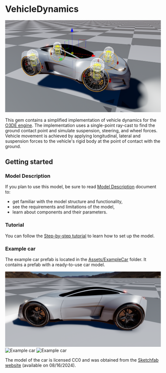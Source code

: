 # VehicleDynamics

![Example car](Docs/Images/Vehicle_dynamics_overview.png)

This gem contains a simplified implementation of vehicle dynamics for the [O3DE engine](https://o3de.org). The implementation uses a single-point ray-cast to find the ground contact point and simulate suspension, steering, and wheel forces. Vehicle movement is achieved by applying longitudinal, lateral and suspension forces to the vehicle's rigid body at the point of contact with the ground.

## Getting started

### Model Description

If you plan to use this model, be sure to read [Model Description](./Docs/Model_description.md) document to:
- get familiar with the model structure and functionality,
- see the requirements and limitations of the model,
- learn about components and their parameters.

### Tutorial

You can follow the [Step-by-step tutorial](./Docs/Tutorial.md) to learn how to set up the model.

### Example car

The example car prefab is located in the [Assets/ExampleCar](./Assets/ExampleCar) folder. It contains a prefab with a ready-to-use car model.

![Example car](./Docs/Images/Example_car1.png)
![Example car](./Docs/Images/Example_car1.gif)
![Example car](./Docs/Images/Example_car2.gif)

The model of the car is licensed CC0 and was obtained from the [Sketchfab website](https://sketchfab.com/3d-models/free-concept-car-025-public-domain-cc0-e3a65443d3e44c33b594cec591c01c05) (available on 08/16/2024).
